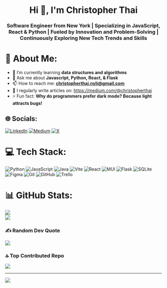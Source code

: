 <h1 align="center">Hi 👋, I'm Christopher Thai</h1>
<h3 align="center">Software Engineer from New York | Specializing in JavaScript, React & Python | Fueled by Innovation and Problem-Solving | Continuously Exploring New Tech Trends and Skills</h3>

# 💫 About Me:
- 🌱 I’m currently learning **data structures and algorithms**
- 💬 Ask me about **Javascript, Python, React, & Flask**
- 📫 How to reach me: **[christopherthai.nyli@gmail.com](mailto:christopherthai.nyli@gmail.com)**
- 📝 I regularly write articles on: https://medium.com/@christopherthai
- ⚡ Fun fact: **Why do programmers prefer dark mode? Because light attracts bugs!**


## 🌐 Socials:
[![LinkedIn](https://img.shields.io/badge/LinkedIn-%230077B5.svg?logo=linkedin&logoColor=white)](https://linkedin.com/in/christopher-thai) [![Medium](https://img.shields.io/badge/Medium-12100E?logo=medium&logoColor=white)](https://medium.com/@christopherthai) [![X](https://img.shields.io/badge/X-black.svg?logo=X&logoColor=white)](https://x.com/christophernyli) 

# 💻 Tech Stack:
![Python](https://img.shields.io/badge/python-3670A0?style=for-the-badge&logo=python&logoColor=ffdd54) ![JavaScript](https://img.shields.io/badge/javascript-%23323330.svg?style=for-the-badge&logo=javascript&logoColor=%23F7DF1E) ![Java](https://img.shields.io/badge/java-%23ED8B00.svg?style=for-the-badge&logo=openjdk&logoColor=white) ![Vite](https://img.shields.io/badge/vite-%23646CFF.svg?style=for-the-badge&logo=vite&logoColor=white) ![React](https://img.shields.io/badge/react-%2320232a.svg?style=for-the-badge&logo=react&logoColor=%2361DAFB) ![MUI](https://img.shields.io/badge/MUI-%230081CB.svg?style=for-the-badge&logo=mui&logoColor=white) ![Flask](https://img.shields.io/badge/flask-%23000.svg?style=for-the-badge&logo=flask&logoColor=white) ![SQLite](https://img.shields.io/badge/sqlite-%2307405e.svg?style=for-the-badge&logo=sqlite&logoColor=white) ![Figma](https://img.shields.io/badge/figma-%23F24E1E.svg?style=for-the-badge&logo=figma&logoColor=white) ![Git](https://img.shields.io/badge/git-%23F05033.svg?style=for-the-badge&logo=git&logoColor=white) ![GitHub](https://img.shields.io/badge/github-%23121011.svg?style=for-the-badge&logo=github&logoColor=white) ![Trello](https://img.shields.io/badge/Trello-%23026AA7.svg?style=for-the-badge&logo=Trello&logoColor=white)
# 📊 GitHub Stats:
![](https://github-readme-streak-stats.herokuapp.com/?user=christopherthai&theme=dark&hide_border=false)<br/>
![](https://github-readme-stats.vercel.app/api/top-langs/?username=christopherthai&theme=dark&hide_border=false&include_all_commits=false&count_private=false&layout=compact)

### ✍️ Random Dev Quote
![](https://quotes-github-readme.vercel.app/api?type=horizontal&theme=radical)

### 🔝 Top Contributed Repo
![](https://github-contributor-stats.vercel.app/api?username=christopherthai&limit=5&theme=dark&combine_all_yearly_contributions=true)

---
[![](https://visitcount.itsvg.in/api?id=christopherthai&icon=0&color=0)](https://visitcount.itsvg.in)

<!-- Proudly created with GPRM ( https://gprm.itsvg.in ) -->
